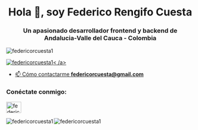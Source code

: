 <h1 align="center">Hola 👋, soy Federico Rengifo Cuesta</h1>
<h3 align="center">Un apasionado desarrollador frontend y backend de Andalucia-Valle del Cauca - Colombia</h3>

<p align="left"> <img src ="https://komarev.com/ghpvc/?username=federicorcuesta1&label=Profile%20views&color=0e75b6&style=flat" alt="federicorcuesta1" /> </p>

<p align="left"> <a href="https ://github.com/ryo-ma/github-perfil-trofeo"><img src="https://github-perfil-trofeo.vercel.app/?username=federicorcuesta1" alt="federicorcuesta1" />< /a> </p>

- 📫 Cómo contactarme **federicorcuesta@gmail.com**

<h3 align="left">Conéctate conmigo:</h3>
<p align="left">
<a href="https://twitter.com/federicorcuesta" target="blank"><img align="center" src="https://raw.githubusercontent.com/rahuldkjain/github-profile-readme-generator /master/src/images/icons/Social/twitter.svg" alt="federicorcuesta" height="30" width="40" /></a>
</p>

<p><img align="left" src="https://github-readme-stats.vercel.app/api/top-langs?username=federicorcuesta1&show_icons=true&locale=en&layout=compact" alt="federicorcuesta1" /> </p>

<p> <img align="center" src="https://github-readme-stats.vercel.app/api?username=federicorcuesta1&show_icons=true&locale=en" alt="federicorcuesta1" /> </p>

